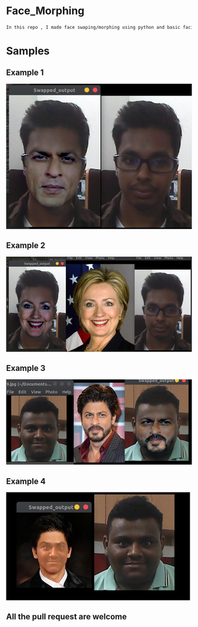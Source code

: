 # Face_Morphing
```bash
In this repo , I made face swaping/morphing using python and basic facial landmarks of 68 points.
```
# Samples
## Example 1
![](https://github.com/bansal-dhruv/Face_Morphing/blob/master/Sample/s2.png)

## Example 2
![](https://github.com/bansal-dhruv/Face_Morphing/blob/master/Sample/s3.png)

## Example 3
![](https://github.com/bansal-dhruv/Face_Morphing/blob/master/Sample/s4.png)

## Example 4
![](https://github.com/bansal-dhruv/Face_Morphing/blob/master/Sample/s1.png)


## All the pull request are welcome
